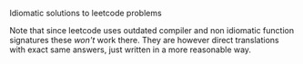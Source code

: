 Idiomatic solutions to leetcode problems

Note that since leetcode uses outdated compiler and non idiomatic function signatures these _won't_ work there. They are however direct translations with exact same answers, just written in a more reasonable way.